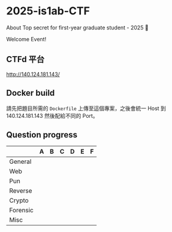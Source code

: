# 2025-is1ab-CTF
About Top secret for first-year graduate student - 2025 🥷


Welcome Event!


## CTFd 平台

http://140.124.181.143/

## Docker build

請先把題目所需的 `Dockerfile` 上傳至這個專案，之後會統一 Host 到 140.124.181.143 然後配給不同的 Port。

## Question progress


|          | A                                 | B                                           | C                        | D    | E    | F    |
| -------- | --------------------------------- | ------------------------------------------- | ------------------------ | ---- | ---- | ---- |
| General  |        |     |      |      |      |
| Web      |           |                        |        |      |      |      |
| Pun |             |                                             |                          |      |      |      |
| Reverse  |          |                                             |                          |      |      |      |
| Crypto   |           |         |    |      |      |
| Forensic |  |                            |    |       |      |      
| Misc     |  |                            |    |       |      | 
